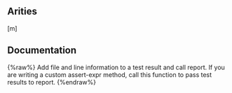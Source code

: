 ## Arities
[m]

## Documentation
{%raw%}
Add file and line information to a test result and call report.
   If you are writing a custom assert-expr method, call this function
   to pass test results to report.
{%endraw%}
